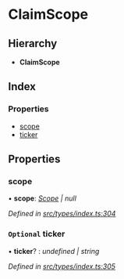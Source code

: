 # ClaimScope

## Hierarchy

* **ClaimScope**

## Index

### Properties

* [scope](claimscope.md#scope)
* [ticker](claimscope.md#optional-ticker)

## Properties

### scope

• **scope**: [_Scope_](scope.md) _\| null_

_Defined in_ [_src/types/index.ts:304_](https://github.com/PolymathNetwork/polymesh-sdk/blob/5b409784/src/types/index.ts#L304)

### `Optional` ticker

• **ticker**? : _undefined \| string_

_Defined in_ [_src/types/index.ts:305_](https://github.com/PolymathNetwork/polymesh-sdk/blob/5b409784/src/types/index.ts#L305)

